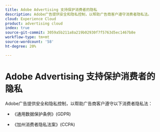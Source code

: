```yaml
---
title: Adobe Advertising 支持保护消费者的隐私
description: Adobe广告提供安全和隐私控制，以帮助广告商客户遵守消费者隐私法。
cloud: Experience Cloud
product: advertising cloud
index: true
source-git-commit: 3059a5b211a8a219b02930f7f5763d5ec1467b8e
workflow-type: tm+mt
source-wordcount: '58'
ht-degree: 20%

---
```


# Adobe Advertising 支持保护消费者的隐私

Adobe广告提供安全和隐私控制，以帮助广告商客户遵守以下消费者隐私法：

* 《通用数据保护条例》(GDPR)

* 《加州消费者隐私法案》(CCPA)
